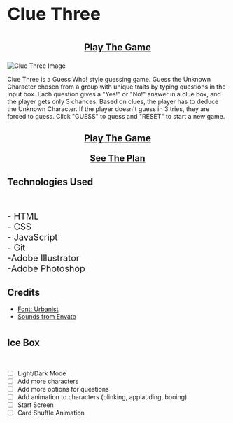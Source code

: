 

# <p style="font-size: 40px;">Clue Three</p>
## <p style= "text-align: center;"> [Play The Game](https://clue-three.netlify.app/)</p>
![Clue Three Image](https://i.imgur.com/8pBiWBV.png)

<p>Clue Three is a Guess Who! style guessing game. Guess the Unknown Character chosen from a group with unique traits by typing questions in the input box. Each question gives a "Yes!" or "No!" answer in a clue box, and the player gets only 3 chances. Based on clues, the player has to deduce the Unknown Character. If the player doesn't guess in 3 tries, they are forced to guess. Click "GUESS" to guess and "RESET" to start a new game.</p>


## <p style= "text-align: center;"> [Play The Game](https://clue-three.netlify.app/)</p> <p style= "text-align: center; font-size: 20px"> [See The Plan](https://whimsical.com/clue-three-6Fkfci9RQqqTUBW7xp9SZx@VsSo8s35WwNYV5SvbVYexA)</p>

## Technologies Used

<br>
<p style="font-size: 20px;">
- HTML
<br>
- CSS
<br>
- JavaScript
<br>
- Git
<br>
-Adobe Illustrator
<br>
-Adobe Photoshop
<p>


## Credits
- [Font: Urbanist](https://fonts.google.com/specimen/Urbanist)
- [Sounds from Envato](https://elements.envato.com/sound-effects)


#
## Ice Box

<br>

- [ ] Light/Dark Mode
- [ ] Add more characters
- [ ] Add more options for questions
- [ ] Add animation to characters (blinking, applauding, booing)
- [ ] Start Screen
- [ ] Card Shuffle Animation
